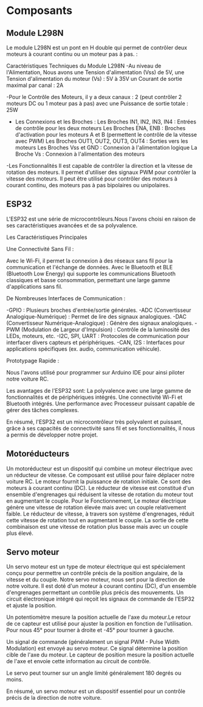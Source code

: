 

# Composants

## Module L298N
Le module L298N est un pont en H double qui permet de contrôler deux moteurs à courant continu ou un moteur pas à pas. :

Caractéristiques Techniques du Module L298N
 -Au niveau de l'Alimentation, Nous avons une Tension d'alimentation (Vss) de 5V, une Tension d'alimentation du moteur (Vs) : 5V à 35V
un Courant de sortie maximal par canal : 2A

-Pour le Contrôle des Moteurs, il y a deux canaux : 2 (peut contrôler 2 moteurs DC ou 1 moteur pas à pas)
 avec une Puissance de sortie totale : 25W

- Les Connexions et les Broches :
Les Broches IN1, IN2, IN3, IN4 : Entrées de contrôle pour les deux moteurs
Les Broches ENA, ENB : Broches d'activation pour les moteurs A et B (permettent le contrôle de la vitesse avec PWM)
Les Broches OUT1, OUT2, OUT3, OUT4 : Sorties vers les moteurs
Les Broches Vss et GND : Connexion à l'alimentation logique
La Broche Vs : Connexion à l'alimentation des moteurs

-Les Fonctionnalités
Il est capable de contrôler la direction et la vitesse de rotation des moteurs.
Il permet d'utiliser des signaux PWM pour contrôler la vitesse des moteurs.
Il peut être utilisé pour contrôler des moteurs à courant continu, des moteurs pas à pas bipolaires ou unipolaires.

## ESP32

L'ESP32 est une série de microcontrôleurs.Nous l'avons choisi en raison de ses caractéristiques avancées et de sa polyvalence.

Les Caractéristiques Principales

Une Connectivité Sans Fil :

Avec le Wi-Fi, il permet la connexion à des réseaux sans fil pour la communication et l'échange de données.
Avec le Bluetooth et BLE (Bluetooth Low Energy) qui supporte les communications Bluetooth classiques et basse consommation, permettant une large gamme d'applications sans fil.

De Nombreuses Interfaces de Communication :

-GPIO : Plusieurs broches d'entrée/sortie générales.
-ADC (Convertisseur Analogique-Numérique) : Permet de lire des signaux analogiques.
-DAC (Convertisseur Numérique-Analogique) : Génère des signaux analogiques.
-PWM (Modulation de Largeur d'Impulsion) : Contrôle de la luminosité des LEDs, moteurs, etc.
-I2C, SPI, UART : Protocoles de communication pour interfacer divers capteurs et périphériques.
-CAN, I2S : Interfaces pour applications spécifiques (ex. audio, communication véhicule).

Prototypage Rapide :

Nous l'avons utilisé pour programmer sur Arduino IDE pour ainsi piloter notre voiture RC.

Les avantages de l'ESP32 sont:
La polyvalence avec une large gamme de fonctionnalités et de périphériques intégrés.
Une connectivité Wi-Fi et Bluetooth intégrés.
Une performance avec Processeur puissant capable de gérer des tâches complexes.

En résumé, l'ESP32 est un microcontrôleur très polyvalent et puissant, grâce à ses capacités de connectivité sans fil et ses fonctionnalités, il nous a permis de développer notre projet.

## Motoréducteurs

Un motoréducteur est un dispositif qui combine un moteur électrique avec un réducteur de vitesse. Ce composant est utilisé pour faire déplacer notre voiture RC.
Le moteur fournit la puissance de rotation initiale.
Ce sont des moteurs à courant continu (DC).
Le réducteur de vitesse est constitué d'un ensemble d'engrenages qui réduisent la vitesse de rotation du moteur tout en augmentant le couple.
Pour le Fonctionnement,
Le moteur électrique génère une vitesse de rotation élevée mais avec un couple relativement faible. Le réducteur de vitesse, à travers son système d'engrenages, réduit cette vitesse de rotation tout en augmentant le couple. La sortie de cette combinaison est une vitesse de rotation plus basse mais avec un couple plus élevé.

## Servo moteur

Un servo moteur est un type de moteur électrique qui est spécialement conçu pour permettre un contrôle précis de la position angulaire, de la vitesse et du couple. Notre servo moteur, nous sert pour la direction de notre voiture.
 Il est doté d'un moteur à courant continu (DC), d'un ensemble d'engrenages  permettant un contrôle plus précis des mouvements.
Un circuit électronique intégré qui reçoit les signaux de commande de l'ESP32 et ajuste la position.

Un potentiomètre mesure la position actuelle de l'axe du moteur.Le retour de ce capteur est utilisé pour ajuster la position en fonction de l'utilisation. Pour nous 45° pour tourner à droite et -45° pour tourner à gauche.

Un signal de commande (généralement un signal PWM - Pulse Width Modulation) est envoyé au servo moteur.
Ce signal détermine la position cible de l'axe du moteur.
Le capteur de position mesure la position actuelle de l'axe et envoie cette information au circuit de contrôle.

Le servo peut tourner sur un angle limité généralement 180 degrés ou moins.

En résumé, un servo moteur est un dispositif essentiel pour un contrôle précis de la direction de notre voiture.







